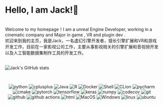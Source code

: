# Hello, I am Jack!👋
<br> Welcome to my homepage！I am a unreal Engine Developer, working in a cinematic company and Major in game , VR and plugin dev .
<br> 欢迎来到我的主页，我是Jack，一名虚幻引擎开发者，擅长引擎扩展和VR和游戏开发工作，目前在一家影视公司工作，主要从事影视相关的引擎扩展和音视频开发以及人工智能数据集制作工具的开发工作。



<br>![Jack's GitHub stats](https://github-readme-stats.vercel.app/api?username=JackMaDrinkCoffee&show_icons=true&theme=dark)




<!--

**JackMaDrinkCoffee/JackMaDrinkCoffee** is a ✨ _special_ ✨ repository because its `README.md` (this file) appears on your GitHub profile.

Here are some ideas to get you started:

- 🔭 I’m currently working on ...
- 🌱 I’m currently learning ...
- 👯 I’m looking to collaborate on ...
- 🤔 I’m looking for help with ...
- 💬 Ask me about ...
- 📫 How to reach me: ...
- 😄 Pronouns: ...
- ⚡ Fun fact: ...
<br>![Jack's GitHub stats](https://github-readme-stats.vercel.app/api?username=JackMaDrinkCoffee&show_icons=true&theme=radical)
<br>![Jack's GitHub stats](https://github-readme-stats.vercel.app/api?username=JackMaDrinkCoffee&show_icons=true&theme=merko)
<br>![Jack's GitHub stats](https://github-readme-stats.vercel.app/api?username=JackMaDrinkCoffee&show_icons=true&theme=gruvbox)
<br>![Jack's GitHub stats](https://github-readme-stats.vercel.app/api?username=JackMaDrinkCoffee&show_icons=true&theme=tokyonight)
<br>![Jack's GitHub stats](https://github-readme-stats.vercel.app/api?username=JackMaDrinkCoffee&show_icons=true&theme=onedark)
<br>![Jack's GitHub stats](https://github-readme-stats.vercel.app/api?username=JackMaDrinkCoffee&show_icons=true&theme=cobalt)
<br>![Jack's GitHub stats](https://github-readme-stats.vercel.app/api?username=JackMaDrinkCoffee&show_icons=true&theme=synthwave)
<br>![Jack's GitHub stats](https://github-readme-stats.vercel.app/api?username=JackMaDrinkCoffee&show_icons=true&theme=highcontrast)
<br>![Jack's GitHub stats](https://github-readme-stats.vercel.app/api?username=JackMaDrinkCoffee&show_icons=true&theme=dracula)
[![Top Langs](https://github-readme-stats.vercel.app/api/top-langs/?username=JackMaDrinkCoffee)](https://github.com/JackMaDrinkCoffee/github-readme-stats)
 <img align="center" src="https://github-readme-stats.vercel.app/api?username=JackMaDrinkCoffee&show_icons=true&theme=dark&include_all_commits=true&hide_rank=false" />
<a href="https://github.com/JackMaDrinkCoffee/github-readme-stats">
  <img align="center" src="https://github-readme-stats.vercel.app/api?username=JackMaDrinkCoffee&show_icons=true&theme=dark&line_height=30&hide_rank=false" />
</a>
  <img align="center" src="https://github-readme-stats.vercel.app/api?username=JackMaDrinkCoffee&show_icons=true&theme=dark&line_height=30&hide_rank=false" />

<br>
<a href="https://github.com/JackMaDrinkCoffee/github-readme-stats">
  <img align="center" src="https://github-readme-stats.vercel.app/api?username=JackMaDrinkCoffee&show_icons=true&theme=dark&include_all_commits=true&hide_rank=false" />
</a>
<img align="center" src="https://github-readme-stats.vercel.app/api/top-langs/?username=JackMaDrinkCoffee&show_icons=true&theme=dark&card_width=460" />

[//]: // ([![Top Langs](https://github-readme-stats.vercel.app/api/top-langs/?username=JackMaDrinkCoffee)](https://github.com/JackMaDrinkCoffee/github-readme-stats))
<br>![Jack's GitHub stats](https://github-readme-stats.vercel.app/api?username=JackMaDrinkCoffee&show_icons=true&theme=dark)

-->
<br>
<p align="center">
  <img alt="python" src="https://img.shields.io/badge/Python-3776AB?style=flat-square&logo=python&logoColor=white" >
  <img alt="cplusplus" src="https://img.shields.io/badge/C%2B%2B-00599C?style=flat-square&logo=c%2B%2B&logoColor=white" >
  <img alt="Java" src="https://img.shields.io/badge/Java-cc0000?style=flat-square&logo=Java&logoColor=white" >
  <img alt="R" src="https://img.shields.io/badge/R-47A141?style=flat-square&logo=R&logoColor=white" >
  <img alt="Docker" src="https://img.shields.io/badge/Docker-blue?style=flat-square&logo=Docker&logoColor=white" >
  <img alt="Shell" src="https://img.shields.io/badge/Shell-777BB4?style=flat-square&logo=Shell&logoColor=white" >
  <img alt="CLion" src="https://img.shields.io/badge/CLion-black?style=flat-square&logo=CLion&logoColor=white" >
  <img alt="pycharm" src="https://img.shields.io/badge/PyCharm-black.svg?&style=flat-square&logo=PyCharm&logoColor=white" >
  <img alt="cmake" src="https://img.shields.io/badge/CMake-blue?style=flat-square&logo=cmake&logoColor=white" >
  <img alt="pytorch" src="https://img.shields.io/badge/PyTorch-EE4C2C?style=flat-square&logo=PyTorch&logoColor=white" >
  <img alt="tensorflow" src="https://img.shields.io/badge/TensorFlow-orange?style=flat-square&logo=TensorFlow&logoColor=white" >
  <img alt="keras" src="https://img.shields.io/badge/Keras-lightblue?style=flat-square&logo=Keras&logoColor=white" >
  <img alt="numpy" src="https://img.shields.io/badge/Numpy-777BB4?style=flat-square&logo=numpy&logoColor=white" >
  <img alt="codecov" src="https://img.shields.io/badge/codecov-%23ff0077.svg?style=flat-square&logo=codecov&logoColor=white" >
  <img alt="git" src="https://img.shields.io/badge/Git-F05032?style=flat-square&logo=git&logoColor=white" >
  <img alt="github" src="https://img.shields.io/badge/GitHub-100000?style=flat-square&logo=github&logoColor=white" >
  <img alt="github actions" src="https://img.shields.io/badge/GH_Actions-2088FF?style=flat-square&logo=github-actions&logoColor=white" >
  <img alt="html" src="https://img.shields.io/badge/HTML-239120?style=flat-square&logo=html5&logoColor=white" >
  <img alt="MacOS" src="https://img.shields.io/badge/MacOS-000000?style=flat-square&logo=apple&logoColor=white">
  <img alt="Windows" src="https://img.shields.io/badge/Windows-blue.svg?style=flat-square&logo=windows&logoColor=white">
  <img alt="linux" src="https://img.shields.io/badge/Linux-FCC624?style=flat-square&logo=linux&logoColor=black" >
  <img alt="ubuntu" src="https://img.shields.io/badge/Ubuntu-E95420?style=flat-square&logo=ubuntu&logoColor=white" >
</p>   
